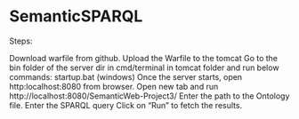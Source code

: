 # SemanticSPARQL
Steps:

Download warfile from github.
Upload the Warfile to the tomcat
Go to the bin folder of the server dir in cmd/terminal in tomcat folder and run below commands:
startup.bat (windows)
Once the server starts, open http:localhost:8080 from browser.
Open new tab and run http://localhost:8080/SemanticWeb-Project3/
Enter the path to the Ontology file.
Enter the SPARQL query Click on “Run” to fetch the results.
